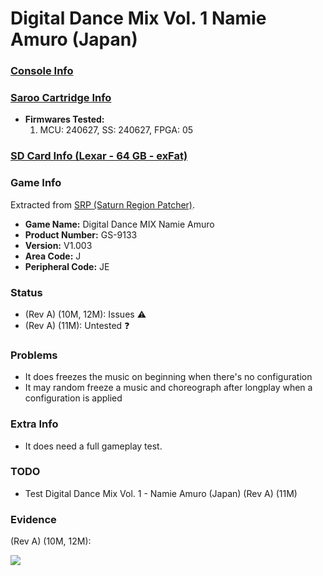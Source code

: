 # Digital Dance Mix Vol. 1 Namie Amuro (Japan)

### [Console Info](../../../../Info/Consoles/VA13/README.md)

### [Saroo Cartridge Info](../../../../Info/Cartridges/RetroGameParadiseStore/1.32F/README.md)

- <b>Firmwares Tested:</b>
  1. MCU: 240627, SS: 240627, FPGA: 05

### [SD Card Info (Lexar - 64 GB - exFat)](../../../../Info/SdCards/Lexar/64GB/exfat/README.md)

### Game Info

Extracted from [SRP (Saturn Region Patcher)](https://segaxtreme.net/resources/saturn-region-patcher.81/download).

- <b>Game Name:</b> Digital Dance MIX Namie Amuro
- <b>Product Number:</b> GS-9133
- <b>Version:</b> V1.003
- <b>Area Code:</b> J
- <b>Peripheral Code:</b> JE

### Status

- (Rev A) (10M, 12M): Issues :warning:
- (Rev A) (11M): Untested :question:

### Problems

- It does freezes the music on beginning when there's no configuration
- It may random freeze a music and choreograph after longplay when a configuration is applied

### Extra Info

- It does need a full gameplay test.

### TODO

- Test Digital Dance Mix Vol. 1 - Namie Amuro (Japan) (Rev A) (11M)

### Evidence

(Rev A) (10M, 12M):

[![](https://img.youtube.com/vi/GrLqtFjVU7k/0.jpg)](https://www.youtube.com/watch?v=GrLqtFjVU7k)
